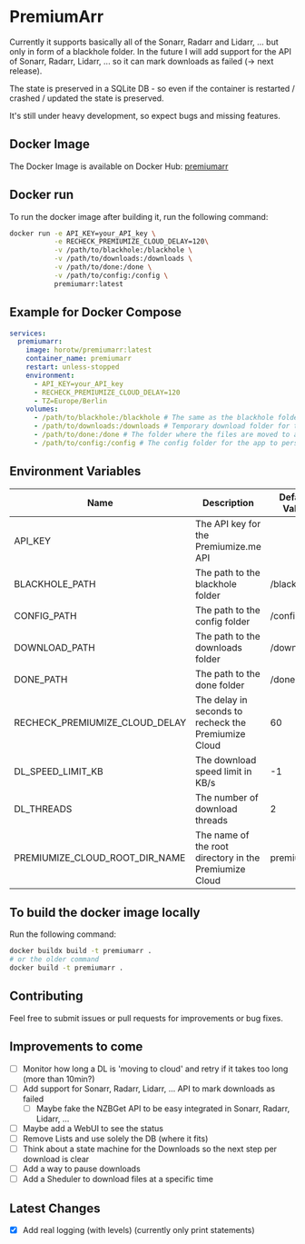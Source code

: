 # PremiumArr

Currently it supports basically all of the Sonarr, Radarr and Lidarr, ... but only in form of a blackhole folder.
In the future I will add support for the API of Sonarr, Radarr, Lidarr, ... so it can mark downloads as failed (-> next release).

The state is preserved in a SQLite DB - so even if the container is restarted / crashed / updated the state is preserved.

It's still under heavy development, so expect bugs and missing features.


## Docker Image

The Docker Image is available on Docker Hub: [premiumarr](https://hub.docker.com/r/horotw/premiumarr)

## Docker run

To run the docker image after building it, run the following command:
```bash
docker run -e API_KEY=your_API_key \
           -e RECHECK_PREMIUMIZE_CLOUD_DELAY=120\
           -v /path/to/blackhole:/blackhole \
           -v /path/to/downloads:/downloads \
           -v /path/to/done:/done \
           -v /path/to/config:/config \
           premiumarr:latest
```

## Example for Docker Compose

```yaml
services:
  premiumarr:
    image: horotw/premiumarr:latest
    container_name: premiumarr
    restart: unless-stopped
    environment:
      - API_KEY=your_API_key
      - RECHECK_PREMIUMIZE_CLOUD_DELAY=120
      - TZ=Europe/Berlin
    volumes:
      - /path/to/blackhole:/blackhole # The same as the blackhole folder you use in e.g. sonarr
      - /path/to/downloads:/downloads # Temporary download folder for the files while downloading
      - /path/to/done:/done # The folder where the files are moved to after downloading (e.g. the same as the one in sonarr)
      - /path/to/config:/config # The config folder for the app to persist the state
```


## Environment Variables

| Name                           | Description                                            | Default Value | Required |
| ------------------------------ | ------------------------------------------------------ | ------------- | -------- |
| API_KEY                        | The API key for the Premiumize.me API                  |               | Yes      |
| BLACKHOLE_PATH                 | The path to the blackhole folder                       | /blackhole    | No       |
| CONFIG_PATH                    | The path to the config folder                          | /config       | No       |
| DOWNLOAD_PATH                  | The path to the downloads folder                       | /downloads    | No       |
| DONE_PATH                      | The path to the done folder                            | /done         | No       |
| RECHECK_PREMIUMIZE_CLOUD_DELAY | The delay in seconds to recheck the Premiumize Cloud   | 60            | No       |
| DL_SPEED_LIMIT_KB              | The download speed limit in KB/s                       | -1            | No       |
| DL_THREADS                     | The number of download threads                         | 2             | No       |
| PREMIUMIZE_CLOUD_ROOT_DIR_NAME | The name of the root directory in the Premiumize Cloud | premiumarr    | No       |



## To build the docker image locally

Run the following command:
```bash
docker buildx build -t premiumarr .
# or the older command
docker build -t premiumarr .
```


## Contributing

Feel free to submit issues or pull requests for improvements or bug fixes.

## Improvements to come
- [ ] Monitor how long a DL is 'moving to cloud' and retry if it takes too long (more than 10min?)
- [ ] Add support for Sonarr, Radarr, Lidarr, ... API to mark downloads as failed
  - [ ] Maybe fake the NZBGet API to be easy integrated in Sonarr, Radarr, Lidarr, ...
- [ ] Maybe add a WebUI to see the status
- [ ] Remove Lists and use solely the DB (where it fits)
- [ ] Think about a state machine for the Downloads so the next step per download is clear
- [ ] Add a way to pause downloads
- [ ] Add a Sheduler to download files at a specific time

## Latest Changes
- [X] Add real logging (with levels) (currently only print statements)
